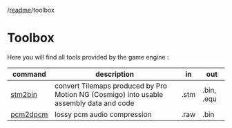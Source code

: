 /[readme]/toolbox

# Toolbox
Here you will find all tools provided by the game engine :

|command|description|in|out|
|-|-|-|-|
|[stm2bin][stm2bin]|convert Tilemaps produced by Pro Motion NG (Cosmigo) into usable assembly data and code|.stm|.bin, .equ|
|[pcm2dpcm][pcm2dpcm]|lossy pcm audio compression|.raw|.bin|

[stm2bin]: ../toolbox/graphics/tilemap/stm/readme.md
[pcm2dpcm]: ../toolbox/third-party/src/audio/dpcm/readme.md

[readme]: ../readme.md